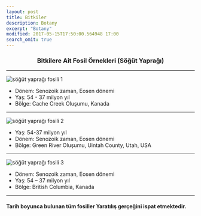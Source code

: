 ```yaml
---
layout: post
title: Bitkiler
description: Botany
excerpt: "Botany"
modified: 2017-05-15T17:50:00.564948 17:00
search_omit: true
---
```


<div style="text-align: center;"><h3>Bitkilere Ait Fosil Örnekleri (Söğüt Yaprağı)</h3></div>

---------------------------------------
![söğüt yaprağı fosili 1]({{site.url}}/images/1sogut_yapragi.jpg)

- Dönem: Senozoik zaman, Eosen dönemi
- Yaş: 54 - 37 milyon yıl
- Bölge: Cache Creek Oluşumu, Kanada

----------------------------------------
![söğüt yaprağı fosili 2]({{site.url}}/images/3sogut-yapragi.jpg)

- Yaş: 54-37 milyon yıl
- Dönem: Senozoik zaman, Eosen dönemi
- Bölge: Green River Oluşumu, Uintah County, Utah, USA

----------------------------------------
![söğüt yaprağı fosili 3]({{site.url}}/images/2bir_tur_sogut_yapragi.jpg)

- Dönem: Senozoik zaman, Eosen dönemi
- Yaş: 54 – 37 milyon yıl
- Bölge: British Columbia, Kanada

----------------------------------------
####  Tarih boyunca bulunan tüm fosiller Yaratılış gerçeğini ispat etmektedir.
